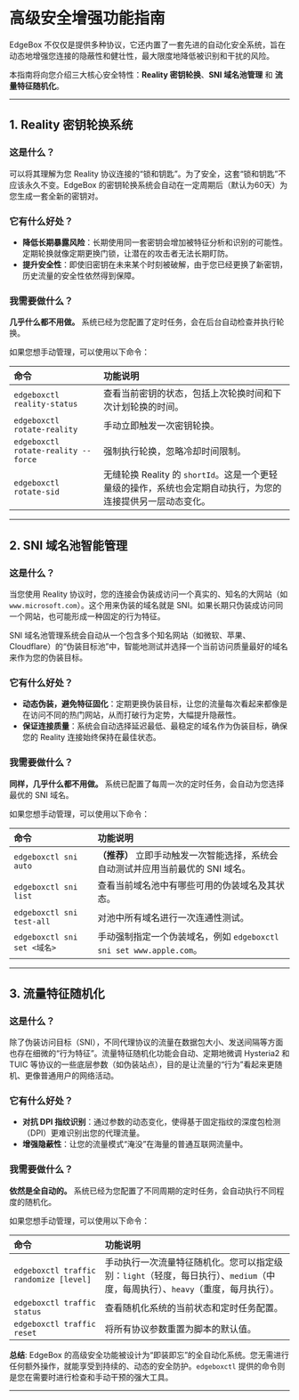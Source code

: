 
# **高级安全增强功能指南**

EdgeBox 不仅仅是提供多种协议，它还内置了一套先进的自动化安全系统，旨在动态地增强您连接的隐蔽性和健壮性，最大限度地降低被识别和干扰的风险。

本指南将向您介绍三大核心安全特性：**Reality 密钥轮换**、**SNI 域名池管理** 和 **流量特征随机化**。

-----

## **1. Reality 密钥轮换系统**

### 这是什么？

可以将其理解为您 Reality 协议连接的“锁和钥匙”。为了安全，这套“锁和钥匙”不应该永久不变。EdgeBox 的密钥轮换系统会自动在一定周期后（默认为60天）为您生成一套全新的密钥对。

### 它有什么好处？

  * **降低长期暴露风险**：长期使用同一套密钥会增加被特征分析和识别的可能性。定期轮换就像定期更换门锁，让潜在的攻击者无法长期盯防。
  * **提升安全性**：即使旧密钥在未来某个时刻被破解，由于您已经更换了新密钥，历史流量的安全性依然得到保障。

### 我需要做什么？

**几乎什么都不用做。** 系统已经为您配置了定时任务，会在后台自动检查并执行轮换。

如果您想手动管理，可以使用以下命令：

| 命令 | 功能说明 |
| :--- | :--- |
| `edgeboxctl reality-status` | 查看当前密钥的状态，包括上次轮换时间和下次计划轮换的时间。 |
| `edgeboxctl rotate-reality` | 手动立即触发一次密钥轮换。 |
| `edgeboxctl rotate-reality --force` | 强制执行轮换，忽略冷却时间限制。 |
| `edgeboxctl rotate-sid` | 无缝轮换 Reality 的 `shortId`。这是一个更轻量级的操作，系统也会定期自动执行，为您的连接提供另一层动态变化。 |

-----

## **2. SNI 域名池智能管理**

### 这是什么？

当您使用 Reality 协议时，您的连接会伪装成访问一个真实的、知名的大网站（如 `www.microsoft.com`）。这个用来伪装的域名就是 SNI。如果长期只伪装成访问同一个网站，也可能形成一种固定的行为特征。

SNI 域名池管理系统会自动从一个包含多个知名网站（如微软、苹果、Cloudflare）的“伪装目标池”中，智能地测试并选择一个当前访问质量最好的域名来作为您的伪装目标。

### 它有什么好处？

  * **动态伪装，避免特征固化**：定期更换伪装目标，让您的流量每次看起来都像是在访问不同的热门网站，从而打破行为定势，大幅提升隐蔽性。
  * **保证连接质量**：系统会自动选择延迟最低、最稳定的域名作为伪装目标，确保您的 Reality 连接始终保持在最佳状态。

### 我需要做什么？

**同样，几乎什么都不用做。** 系统已配置了每周一次的定时任务，会自动为您选择最优的 SNI 域名。

如果您想手动管理，可以使用以下命令：

| 命令 | 功能说明 |
| :--- | :--- |
| `edgeboxctl sni auto` | **（推荐）** 立即手动触发一次智能选择，系统会自动测试并应用当前最优的 SNI 域名。 |
| `edgeboxctl sni list` | 查看当前域名池中有哪些可用的伪装域名及其状态。 |
| `edgeboxctl sni test-all` | 对池中所有域名进行一次连通性测试。 |
| `edgeboxctl sni set <域名>` | 手动强制指定一个伪装域名，例如 `edgeboxctl sni set www.apple.com`。 |

-----

## **3. 流量特征随机化**

### 这是什么？

除了伪装访问目标（SNI），不同代理协议的流量在数据包大小、发送间隔等方面也存在细微的“行为特征”。流量特征随机化功能会自动、定期地微调 Hysteria2 和 TUIC 等协议的一些底层参数（如伪装站点），目的是让流量的“行为”看起来更随机、更像普通用户的网络活动。

### 它有什么好处？

  * **对抗 DPI 指纹识别**：通过参数的动态变化，使得基于固定指纹的深度包检测（DPI）更难识别出您的代理流量。
  * **增强隐蔽性**：让您的流量模式“淹没”在海量的普通互联网流量中。

### 我需要做什么？

**依然是全自动的。** 系统已经为您配置了不同周期的定时任务，会自动执行不同程度的随机化。

如果您想手动管理，可以使用以下命令：

| 命令 | 功能说明 |
| :--- | :--- |
| `edgeboxctl traffic randomize [level]` | 手动执行一次流量特征随机化。您可以指定级别：`light`（轻度，每日执行）、`medium`（中度，每周执行）、`heavy`（重度，每月执行）。 |
| `edgeboxctl traffic status` | 查看随机化系统的当前状态和定时任务配置。 |
| `edgeboxctl traffic reset` | 将所有协议参数重置为脚本的默认值。 |

**总结**: EdgeBox 的高级安全功能被设计为“即装即忘”的全自动化系统。您无需进行任何额外操作，就能享受到持续的、动态的安全防护。`edgeboxctl` 提供的命令则是您在需要时进行检查和手动干预的强大工具。

-----
